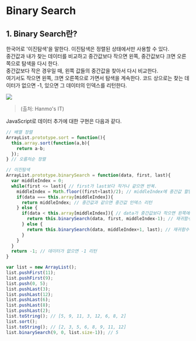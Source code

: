 # Binary Search
## 1. Binary Search란?
한국어로 '이진탐색'을 말한다. 이진탐색은 정렬된 상태에서만 사용할 수 있다.<br>
중간값과 내가 찾는 데이터를 비교하고 중간값보다 작으면 왼쪽, 중간값보다 크면 오른쪽으로 탐색을 다시 한다.<br>
중간값보다 작은 경우일 때, 왼쪽 값들의 중간값을 찾아서 다시 비교한다.<br>
여기서도 작으면 왼쪽, 크면 오른쪽으로 가면서 탐색을 계속한다. 코드 상으로는 찾는 데이터가 없으면 -1, 있으면 그 데이터의 인덱스를 리턴한다.

<img src="https://t1.daumcdn.net/cfile/tistory/262CCF4657D6D0352E"><br>
> (출처: Hanmo's IT)

JavaScript로 데이터 추가에 대한 구현은 다음과 같다.
``` javascript
// 배열 정렬
ArrayList.prototype.sort = function(){
  this.array.sort(function(a,b){
    return a-b;
  });
} // 오름차순 정렬

// 이진탐색
ArrayList.prototype.binarySearch = function(data, first, last){
  var middleIndex = 0;
  while(first <= last){ // first가 last보다 작거나 같으면 반복.
    middleIndex = Math.floor((first+last)/2); // middleIndex에 중간값 할당. Math.floor를 이용해서 소수점 버림
    if(data === this.array[middleIndex]){
      return middleIndex; // 중간값과 같으면 중간값 인덱스 리턴
    } else {
      if(data < this.array[middleIndex]){ // data가 중간값보다 작으면 왼쪽에서 탐색
        return this.binarySearch(data, first, middleIndex-1); // 재귀함수(first = 0; last = 중간값-1)
      } else {
        return this.binarySearch(data, middleIndex+1, last); // 재귀함수 (first = 중간값+1; last = 배열길이-1)
      }
    }
  }
  return -1; // 데이터가 없으면 -1 리턴
}

var list = new ArrayList();
list.pushFirst(11);
list.pushFirst(9);
list.push(0, 5);
list.pushLast(3);
list.pushLast(12);
list.pushLast(6);
list.pushLast(8);
list.pushLast(2);
list.toString(); // [5, 9, 11, 3, 12, 6, 8, 2]
list.sort();
list.toString(); // [2, 3, 5, 6, 8, 9, 11, 12]
list.binarySearch(9, 0, list.size-1)); // 5
```
